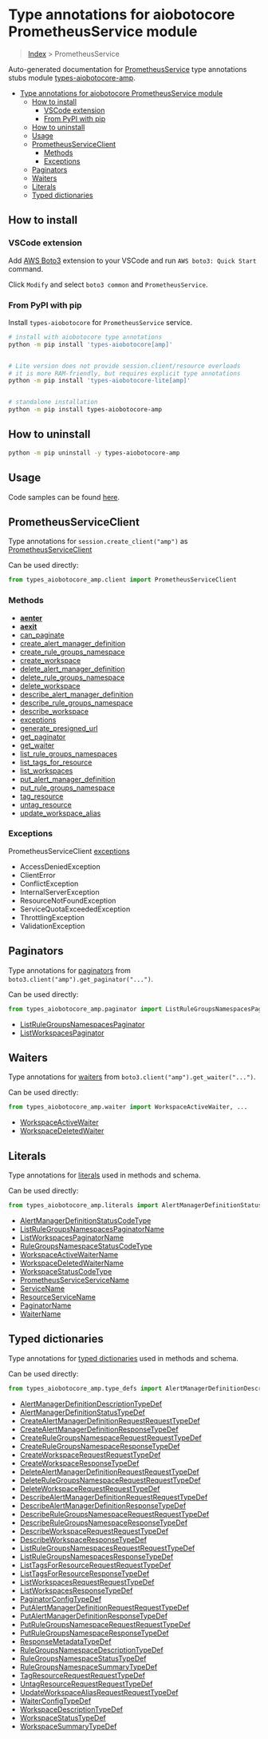 <a id="type-annotations-for-aiobotocore-prometheusservice-module"></a>

# Type annotations for aiobotocore PrometheusService module

> [Index](../README.md) > PrometheusService

Auto-generated documentation for
[PrometheusService](https://boto3.amazonaws.com/v1/documentation/api/latest/reference/services/amp.html#PrometheusService)
type annotations stubs module
[types-aiobotocore-amp](https://pypi.org/project/types-aiobotocore-amp/).

- [Type annotations for aiobotocore PrometheusService module](#type-annotations-for-aiobotocore-prometheusservice-module)
  - [How to install](#how-to-install)
    - [VSCode extension](#vscode-extension)
    - [From PyPI with pip](#from-pypi-with-pip)
  - [How to uninstall](#how-to-uninstall)
  - [Usage](#usage)
  - [PrometheusServiceClient](#prometheusserviceclient)
    - [Methods](#methods)
    - [Exceptions](#exceptions)
  - [Paginators](#paginators)
  - [Waiters](#waiters)
  - [Literals](#literals)
  - [Typed dictionaries](#typed-dictionaries)

<a id="how-to-install"></a>

## How to install

<a id="vscode-extension"></a>

### VSCode extension

Add
[AWS Boto3](https://marketplace.visualstudio.com/items?itemName=Boto3typed.boto3-ide)
extension to your VSCode and run `AWS boto3: Quick Start` command.

Click `Modify` and select `boto3 common` and `PrometheusService`.

<a id="from-pypi-with-pip"></a>

### From PyPI with pip

Install `types-aiobotocore` for `PrometheusService` service.

```bash
# install with aiobotocore type annotations
python -m pip install 'types-aiobotocore[amp]'


# Lite version does not provide session.client/resource overloads
# it is more RAM-friendly, but requires explicit type annotations
python -m pip install 'types-aiobotocore-lite[amp]'


# standalone installation
python -m pip install types-aiobotocore-amp
```

<a id="how-to-uninstall"></a>

## How to uninstall

```bash
python -m pip uninstall -y types-aiobotocore-amp
```

<a id="usage"></a>

## Usage

Code samples can be found [here](./usage.md).

<a id="prometheusserviceclient"></a>

## PrometheusServiceClient

Type annotations for `session.create_client("amp")` as
[PrometheusServiceClient](./client.md)

Can be used directly:

```python
from types_aiobotocore_amp.client import PrometheusServiceClient
```

<a id="methods"></a>

### Methods

- [__aenter__](./client.md#__aenter__)
- [__aexit__](./client.md#__aexit__)
- [can_paginate](./client.md#can_paginate)
- [create_alert_manager_definition](./client.md#create_alert_manager_definition)
- [create_rule_groups_namespace](./client.md#create_rule_groups_namespace)
- [create_workspace](./client.md#create_workspace)
- [delete_alert_manager_definition](./client.md#delete_alert_manager_definition)
- [delete_rule_groups_namespace](./client.md#delete_rule_groups_namespace)
- [delete_workspace](./client.md#delete_workspace)
- [describe_alert_manager_definition](./client.md#describe_alert_manager_definition)
- [describe_rule_groups_namespace](./client.md#describe_rule_groups_namespace)
- [describe_workspace](./client.md#describe_workspace)
- [exceptions](./client.md#exceptions)
- [generate_presigned_url](./client.md#generate_presigned_url)
- [get_paginator](./client.md#get_paginator)
- [get_waiter](./client.md#get_waiter)
- [list_rule_groups_namespaces](./client.md#list_rule_groups_namespaces)
- [list_tags_for_resource](./client.md#list_tags_for_resource)
- [list_workspaces](./client.md#list_workspaces)
- [put_alert_manager_definition](./client.md#put_alert_manager_definition)
- [put_rule_groups_namespace](./client.md#put_rule_groups_namespace)
- [tag_resource](./client.md#tag_resource)
- [untag_resource](./client.md#untag_resource)
- [update_workspace_alias](./client.md#update_workspace_alias)

<a id="exceptions"></a>

### Exceptions

PrometheusServiceClient [exceptions](./client.md#exceptions)

- AccessDeniedException
- ClientError
- ConflictException
- InternalServerException
- ResourceNotFoundException
- ServiceQuotaExceededException
- ThrottlingException
- ValidationException

<a id="paginators"></a>

## Paginators

Type annotations for [paginators](./paginators.md) from
`boto3.client("amp").get_paginator("...")`.

Can be used directly:

```python
from types_aiobotocore_amp.paginator import ListRuleGroupsNamespacesPaginator, ...
```

- [ListRuleGroupsNamespacesPaginator](./paginators.md#listrulegroupsnamespacespaginator)
- [ListWorkspacesPaginator](./paginators.md#listworkspacespaginator)

<a id="waiters"></a>

## Waiters

Type annotations for [waiters](./waiters.md) from
`boto3.client("amp").get_waiter("...")`.

Can be used directly:

```python
from types_aiobotocore_amp.waiter import WorkspaceActiveWaiter, ...
```

- [WorkspaceActiveWaiter](./waiters.md#workspaceactivewaiter)
- [WorkspaceDeletedWaiter](./waiters.md#workspacedeletedwaiter)

<a id="literals"></a>

## Literals

Type annotations for [literals](./literals.md) used in methods and schema.

Can be used directly:

```python
from types_aiobotocore_amp.literals import AlertManagerDefinitionStatusCodeType, ...
```

- [AlertManagerDefinitionStatusCodeType](./literals.md#alertmanagerdefinitionstatuscodetype)
- [ListRuleGroupsNamespacesPaginatorName](./literals.md#listrulegroupsnamespacespaginatorname)
- [ListWorkspacesPaginatorName](./literals.md#listworkspacespaginatorname)
- [RuleGroupsNamespaceStatusCodeType](./literals.md#rulegroupsnamespacestatuscodetype)
- [WorkspaceActiveWaiterName](./literals.md#workspaceactivewaitername)
- [WorkspaceDeletedWaiterName](./literals.md#workspacedeletedwaitername)
- [WorkspaceStatusCodeType](./literals.md#workspacestatuscodetype)
- [PrometheusServiceServiceName](./literals.md#prometheusserviceservicename)
- [ServiceName](./literals.md#servicename)
- [ResourceServiceName](./literals.md#resourceservicename)
- [PaginatorName](./literals.md#paginatorname)
- [WaiterName](./literals.md#waitername)

<a id="typed-dictionaries"></a>

## Typed dictionaries

Type annotations for [typed dictionaries](./type_defs.md) used in methods and
schema.

Can be used directly:

```python
from types_aiobotocore_amp.type_defs import AlertManagerDefinitionDescriptionTypeDef, ...
```

- [AlertManagerDefinitionDescriptionTypeDef](./type_defs.md#alertmanagerdefinitiondescriptiontypedef)
- [AlertManagerDefinitionStatusTypeDef](./type_defs.md#alertmanagerdefinitionstatustypedef)
- [CreateAlertManagerDefinitionRequestRequestTypeDef](./type_defs.md#createalertmanagerdefinitionrequestrequesttypedef)
- [CreateAlertManagerDefinitionResponseTypeDef](./type_defs.md#createalertmanagerdefinitionresponsetypedef)
- [CreateRuleGroupsNamespaceRequestRequestTypeDef](./type_defs.md#createrulegroupsnamespacerequestrequesttypedef)
- [CreateRuleGroupsNamespaceResponseTypeDef](./type_defs.md#createrulegroupsnamespaceresponsetypedef)
- [CreateWorkspaceRequestRequestTypeDef](./type_defs.md#createworkspacerequestrequesttypedef)
- [CreateWorkspaceResponseTypeDef](./type_defs.md#createworkspaceresponsetypedef)
- [DeleteAlertManagerDefinitionRequestRequestTypeDef](./type_defs.md#deletealertmanagerdefinitionrequestrequesttypedef)
- [DeleteRuleGroupsNamespaceRequestRequestTypeDef](./type_defs.md#deleterulegroupsnamespacerequestrequesttypedef)
- [DeleteWorkspaceRequestRequestTypeDef](./type_defs.md#deleteworkspacerequestrequesttypedef)
- [DescribeAlertManagerDefinitionRequestRequestTypeDef](./type_defs.md#describealertmanagerdefinitionrequestrequesttypedef)
- [DescribeAlertManagerDefinitionResponseTypeDef](./type_defs.md#describealertmanagerdefinitionresponsetypedef)
- [DescribeRuleGroupsNamespaceRequestRequestTypeDef](./type_defs.md#describerulegroupsnamespacerequestrequesttypedef)
- [DescribeRuleGroupsNamespaceResponseTypeDef](./type_defs.md#describerulegroupsnamespaceresponsetypedef)
- [DescribeWorkspaceRequestRequestTypeDef](./type_defs.md#describeworkspacerequestrequesttypedef)
- [DescribeWorkspaceResponseTypeDef](./type_defs.md#describeworkspaceresponsetypedef)
- [ListRuleGroupsNamespacesRequestRequestTypeDef](./type_defs.md#listrulegroupsnamespacesrequestrequesttypedef)
- [ListRuleGroupsNamespacesResponseTypeDef](./type_defs.md#listrulegroupsnamespacesresponsetypedef)
- [ListTagsForResourceRequestRequestTypeDef](./type_defs.md#listtagsforresourcerequestrequesttypedef)
- [ListTagsForResourceResponseTypeDef](./type_defs.md#listtagsforresourceresponsetypedef)
- [ListWorkspacesRequestRequestTypeDef](./type_defs.md#listworkspacesrequestrequesttypedef)
- [ListWorkspacesResponseTypeDef](./type_defs.md#listworkspacesresponsetypedef)
- [PaginatorConfigTypeDef](./type_defs.md#paginatorconfigtypedef)
- [PutAlertManagerDefinitionRequestRequestTypeDef](./type_defs.md#putalertmanagerdefinitionrequestrequesttypedef)
- [PutAlertManagerDefinitionResponseTypeDef](./type_defs.md#putalertmanagerdefinitionresponsetypedef)
- [PutRuleGroupsNamespaceRequestRequestTypeDef](./type_defs.md#putrulegroupsnamespacerequestrequesttypedef)
- [PutRuleGroupsNamespaceResponseTypeDef](./type_defs.md#putrulegroupsnamespaceresponsetypedef)
- [ResponseMetadataTypeDef](./type_defs.md#responsemetadatatypedef)
- [RuleGroupsNamespaceDescriptionTypeDef](./type_defs.md#rulegroupsnamespacedescriptiontypedef)
- [RuleGroupsNamespaceStatusTypeDef](./type_defs.md#rulegroupsnamespacestatustypedef)
- [RuleGroupsNamespaceSummaryTypeDef](./type_defs.md#rulegroupsnamespacesummarytypedef)
- [TagResourceRequestRequestTypeDef](./type_defs.md#tagresourcerequestrequesttypedef)
- [UntagResourceRequestRequestTypeDef](./type_defs.md#untagresourcerequestrequesttypedef)
- [UpdateWorkspaceAliasRequestRequestTypeDef](./type_defs.md#updateworkspacealiasrequestrequesttypedef)
- [WaiterConfigTypeDef](./type_defs.md#waiterconfigtypedef)
- [WorkspaceDescriptionTypeDef](./type_defs.md#workspacedescriptiontypedef)
- [WorkspaceStatusTypeDef](./type_defs.md#workspacestatustypedef)
- [WorkspaceSummaryTypeDef](./type_defs.md#workspacesummarytypedef)
